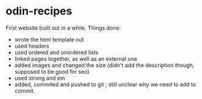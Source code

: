 # odin-recipes
First website built out in a while. 
Things done:
- wrote the html template out
- used headers
- used ordered and unordered lists
- linked pages together, as well as an external one
- added images and changed the size (didn't add the description though, supposed to be good for seo)
- used strong and em
- added, commited and pushed to git ; still unclear why we need to add to commit. 